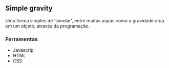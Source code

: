 ## Simple gravity

Uma forma simples de 'simular', entre muitas aspas como a gravidade atua em um objeto, através da programação.

### Ferramentas
 - Javascrip
 - HTML
 - CSS

